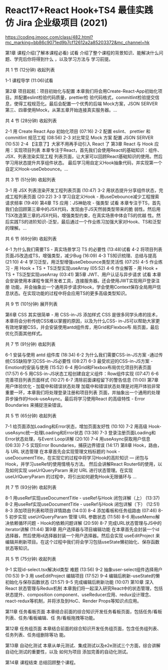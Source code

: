 # React17+React Hook+TS4 最佳实践 仿 Jira 企业级项目 (2021)
https://coding.imooc.com/class/482.html?mc_marking=bb86c9071ed9b7cf12612a2a85203372&mc_channel=hk

第1章 课程介绍(了解本课程必看) 试看
介绍了整个课程的背景知识、能解决什么问题、学完后你将得到什么 ，以及学习方法与 学习前提。

共 1 节 (12分钟) 收起列表

 1-1 课程导学 (11:06)试看

 
第2章 项目起航：项目初始化与配置
本章我们将会⽤Create-React-App初始化项⽬。并配置eslint检验代码质量，prettier检 验代码格式，commitlint检验提交信息，使得⼯程规范化。最后会配置⼀个优秀的后端 Mock⽅案，JSON SERVER 第三、四章使⽤Mock，从第五章开始连接真实服务器。...

共 4 节 (28分钟) 收起列表

 2-1 用 Create React App 初始化项目 (07:16)
 2-2 配置 eslint、 prettier 和 commitlint 规范工程 (08:56)
 2-3 对比常见 Mock 方案 配置 JSON SERVER (10:53)
 2-4 【注意了】大家不用再手动引入 React 了
第3章 React 与 Hook 应用：实现项目列表
本章专注于React，⾸先我们会使⽤React的基础知识：组件、JSX、列表渲染实现⼯程 列表⻚⾯，让⼤家可以回顾React基础知识的使⽤。然后学习⽤状态提升共享组件状态。 最后学习⽤⾃定义Hook抽象代码，并实现第⼀个⾃定义Hook-useDebounce。...

共 3 节 (51分钟) 收起列表

 3-1 用 JSX 列表渲染开发工程列表页面 (10:47)
 3-2 用状态提升分享组件状态，完成工程列表页面 (20:22)
 3-3 学习自定义Hook - 用useDebounce减少工程搜索请求频率 (19:49)
第4章 TS 应用：JS神助攻 - 强类型 试看
本章专注于TS，首先我们会回顾第三章中的JSX代码，发现由于JS天然弱类型带来的脆 弱性。然后⽤TSX改造第三章的JSX代码，增强类型约束，在真实场景中体会TS的优越 性。然后实践TS的进阶知识-泛型，最后通过⼀个作业练习加强⼤家对Hook、TS和泛型 的理解。...

共 6 节 (69分钟) 收起列表

 4-1 为什么我们需要TS - 真实场景学习 TS 的必要性 (13:48)试看
 4-2 将项目列表页面JS改造成TS，增强类型，减少Bug (16:09)
 4-3 TS知识梳理、总结与提高 (21:10)
 4-4 学习泛型，用泛型增强useDebounce类型灵活性 (07:25)
 4-5 作业练习 - 用 Hook + TS + TS泛型实现useArray (05:52)
 4-6 作业解答 - ⽤ Hook + TS + TS泛型实现useArray (03:41)
第5章 JWT、用户认证与异步请求 试看
本章会安装使⽤本课程专属开发者⼯具，连接服务器。还会使⽤JWT实现⽤⼾登录注册 功能，并会抽象出⼀个通⽤异步请求Hook，学会使⽤Context保存全局⽤⼾信息状态。在实现功能的过程中将会应⽤TS的更多⾼级类型知识。

共 9 节 (101分钟) 展开列表

第6章 CSS 其实很简单 - 用 CSS-in-JS 添加样式
CSS 是很多同学头疼的技术，本章将会分析传统CSS难以掌握的原因，以及为什么CSS- in-JS可以帮助⼤家更有效地掌握CSS，并会安装使⽤antd组件库，⽤Grid和Flexbox布 局⻚⾯，最后优化⻚⾯其他样式。

共 7 节 (91分钟) 收起列表

 6-1 安装与使用 antd 组件库 (18:34)
 6-2 为什么我们需要CSS-in-JS方案 -通过传统CSS缺陷学习CSS-in-JS必要性 (08:27)
 6-3 最受欢迎的CSS-in-JS方案 - Emotion的安装与使用 (15:52)
 6-4 用Grid和Flexbox布局优化项目列表页面 (17:57)
 6-5 用CSS-in-JS状态工程创建自定义组件：Row组件实现 (07:47)
 6-6 完善项目列表页面样式 (10:27)
 6-7 清除前面课程留下的警告信息 (11:00)
第7章 用户体验优化 - 加载中和错误状态处理
加载中和错误状态处理是对⽤⼾体验⾮常重要⼀环，本章我们将处理登录注册和项⽬列表 ⻚⾯，并抽象出⼀个通⽤的处理异步操作的Hook-useAsync。最后将学习使⽤React 的⾼级特性 - Error Boundaries 来捕捉渲染错误。

共 5 节 (65分钟) 收起列表

 7-1 给页面添加Loading和Error状态，增加页面友好性 (10:10)
 7-2 用高级 Hook-useAsync统一处理Loading和Error状态 (13:38)
 7-3 登录注册页面Loading和Error状态处理，与Event Loop详解 (20:10)
 7-4 用useAsync获取用户信息 (06:33)
 7-5 实现Error Boundaries，捕获边界错误 (14:17)
第8章 Hook，路由，与 URL 状态管理
在本章首先会实现管理文档标题的 hook - useDocumentTitle，在实现它的过程中将学习Hook的高阶知识 — 闭包与Hook，并学习useRef的使用情境与方法。 然后会讲解React Router6的使⽤，以及如何实现 useUrlQueryParam 来对 URL 进⾏状态管理。在实现 useUrlQueryParam 的过程中，将引出如何避免Hook无限循环与 ...

共 7 节 (93分钟) 收起列表

 8-1 ⽤useRef实现useDocumentTitle - useRef与Hook 闭包详解（上） (13:37)
 8-2 ⽤useRef实现useDocumentTitle - useRef与Hook 闭包详解（下） (12:51)
 8-3 添加项目列表和项目详情路由 (14:03)
 8-4 添加看板和任务组路由 (07:46)
 8-5 初步实现 useUrlQueryParam 管理 URL 参数状态 (11:58)
 8-6 用useMemo解决依赖循环问题 - Hook的依赖问题详解 (20:59)
 8-7 完成URL状态管理与JS中的 iterator讲解 (11:44)
第9章 用户选择器与项目编辑功能
在本章首先会封装一个id选择器，然后使用id选择器封装一个用户选择器。然后会实现 useEditProject 来编辑并刷新项目。在这个过程中我们将会学习包括useState懒初始化、保存函数状态等知识。

共 5 节 (75分钟) 收起列表

 9-1 实现id-select.tsx解决id类型 难题 (13:56)
 9-2 抽象user-select组件选择用户 (10:53)
 9-3 用 useEditProject 编辑项目 (17:52)
 9-4 编辑后刷新-useState的懒初始化与保存函数状态 (21:57)
 9-5 完成编辑后刷新功能 (10:07)
第10章 深入React 状态管理与Redux机制
本章我们将一起深入研究React中的状态管理，包括状态提升、composition component、useReducer应用、redux设计理念、react-redux等机制，并将涉及到HoC、Render Props等知识点应用。

第11章 任务看板页面
本章结合前⾯的综合知识开发任务看板⻚⾯，包括任务/看板列表、任务/看板编辑、任 务/看板拖拽等功能。

第12章 任务组页面
本章结合前⾯的综合知识开发任务组⻚⾯，包含任务组列表、任务列表、任务组删除等功 能。

第13章 自动化测试
本章从单元测试、集成测试以及e2e测试三个⽅⾯，综合讲解⾃动化测试的重要性，以及 如何为项⽬ 添加完善的⾃动化测试。

第14章 课程结束
总结回顾整个课程。